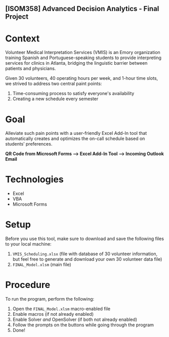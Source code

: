 ## [ISOM358] Advanced Decision Analytics - Final Project

# Context
Volunteer Medical Interpretation Services (VMIS) is an Emory organization training Spanish and Portuguese-speaking students to provide interpreting services for clinics in Atlanta, bridging the linguistic barrier between patients and physicians.

Given 30 volunteers, 40 operating hours per week, and 1-hour time slots, we strived to address two central paint points:
  1. Time-consuming process to satisfy everyone's availability
  2. Creating a new schedule every semester

# Goal
Alleviate such pain points with a user-friendly Excel Add-In tool that automatically creates and optimizes the on-call schedule based on students’ preferences.

  **QR Code from Microsoft Forms --> Excel Add-In Tool --> Incoming Outlook Email**

# Technologies
* Excel
* VBA
* Microsoft Forms

# Setup
Before you use this tool, make sure to download and save the following files to your local machine:
  1. `VMIS_Scheduling.xlsx` (file with database of 30 volunteer information, but feel free to generate and download your own 30 volunteer data file)
  2. `FINAL_Model.xlsm` (main file)

# Procedure
To run the program, perform the following:
  1. Open the `FINAL_Model.xlsm` macro-enabled file
  2. Enable macros (if not already enabled)
  3. Enable Solver _and_ OpenSolver (if both not already enabled)
  4. Follow the prompts on the buttons while going through the program
  5. Done!
